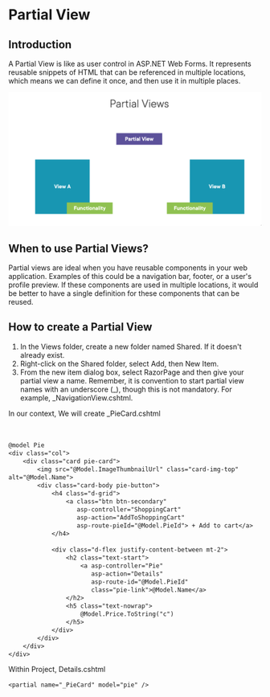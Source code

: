 # Partial View

## Introduction
A Partial View is like as user control in ASP.NET Web Forms. It represents reusable snippets of HTML that can be referenced in multiple locations, which means we can define it once, and then use it in multiple places.

![Partial View](./images/partialview.png)




## When to use Partial Views?
Partial views are ideal when you have reusable components in your web application. Examples of this could be a navigation bar, footer, or a user's profile preview. If these components are used in multiple locations, it would be better to have a single definition for these components that can be reused.

## How to create a Partial View
1. In the Views folder, create a new folder named Shared. If it doesn't already exist.
2. Right-click on the Shared folder, select Add, then New Item.
3. From the new item dialog box, select RazorPage and then give your partial view a name.
Remember, it is convention to start partial view names with an underscore (_), though this is not mandatory. For example, _NavigationView.cshtml.


In our context, We will create _PieCard.cshtml

```


@model Pie
<div class="col">
    <div class="card pie-card">
        <img src="@Model.ImageThumbnailUrl" class="card-img-top" alt="@Model.Name">
        <div class="card-body pie-button">
            <h4 class="d-grid">
                <a class="btn btn-secondary" 
                   asp-controller="ShoppingCart" 
                   asp-action="AddToShoppingCart"
                   asp-route-pieId="@Model.PieId"> + Add to cart</a>
            </h4>
            
            <div class="d-flex justify-content-between mt-2">
                <h2 class="text-start">
                    <a asp-controller="Pie"
                       asp-action="Details"
                       asp-route-id="@Model.PieId"
                       class="pie-link">@Model.Name</a>
                </h2>
                <h5 class="text-nowrap">
                    @Model.Price.ToString("c")
                </h5>
            </div>
        </div>
    </div>
</div>

```

Within Project, Details.cshtml 

```
<partial name="_PieCard" model="pie" />

```




 







